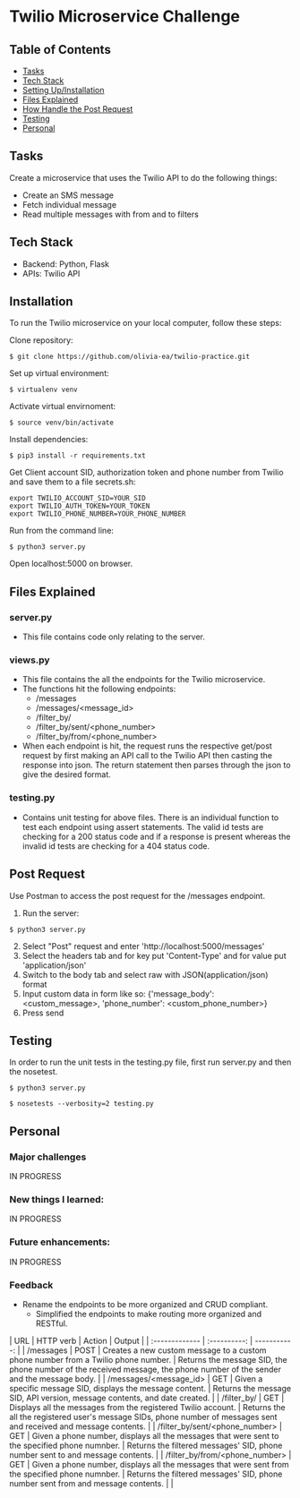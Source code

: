 # Twilio Microservice Challenge

## Table of Contents
* [Tasks](#tasks)
* [Tech Stack](#tech-stack)
* [Setting Up/Installation](#installation)
* [Files Explained](#files-explained)
* [How Handle the Post Request](#post-request)
* [Testing](#testing)
* [Personal](#personal)

## Tasks
Create a microservice that uses the Twilio API to do the following things:
* Create an SMS message
* Fetch individual message
* Read multiple messages with from and to filters

## Tech Stack
* Backend: Python, Flask
* APIs: Twilio API

## Installation

To run the Twilio microservice on your local computer, follow these steps:

Clone repository:
```
$ git clone https://github.com/olivia-ea/twilio-practice.git
```

Set up virtual environment:

```
$ virtualenv venv
```

Activate virtual envirnoment:
```
$ source venv/bin/activate
```

Install dependencies:
```
$ pip3 install -r requirements.txt
```

Get Client account SID, authorization token and phone number from Twilio and save them to a file secrets.sh:
```
export TWILIO_ACCOUNT_SID=YOUR_SID
export TWILIO_AUTH_TOKEN=YOUR_TOKEN
export TWILIO_PHONE_NUMBER=YOUR_PHONE_NUMBER
```

Run from the command line:
```
$ python3 server.py
```

Open localhost:5000 on browser.


## Files Explained
### server.py
* This file contains code only relating to the server.

### views.py
* This file contains the all the endpoints for the Twilio microservice.
* The functions hit the following endpoints:
    * /messages
    * /messages/<message_id>
    * /filter_by/
    * /filter_by/sent/<phone_number>
    * /filter_by/from/<phone_number>
* When each endpoint is hit, the request runs the respective get/post request by first making an API call to the Twilio API then casting the response into json. The return statement then parses through the json to give the desired format.

### testing.py
* Contains unit testing for above files. There is an individual function to test each endpoint using assert statements. The valid id tests are checking for a 200 status code and if a response is present whereas the invalid id tests are checking for a 404 status code.

## Post Request

Use Postman to access the post request for the /messages endpoint.

1. Run the server:

```
$ python3 server.py
```

2. Select "Post" request and enter 'http://localhost:5000/messages'
3. Select the headers tab and for key put 'Content-Type' and for value put 'application/json'
4. Switch to the body tab and select raw with JSON(application/json) format
5. Input custom data in form like so: {'message_body': <custom_message>, 'phone_number': <custom_phone_number>}
6. Press send

## Testing

In order to run the unit tests in the testing.py file, first run server.py and then the nosetest.

```
$ python3 server.py
```

```
$ nosetests --verbosity=2 testing.py
```

## Personal

### Major challenges
IN PROGRESS

### New things I learned:
IN PROGRESS

### Future enhancements:
IN PROGRESS


### Feedback
* Rename the endpoints to be more organized and CRUD compliant.
    * Simplified the endpoints to make routing more organized and RESTful.

| URL      | HTTP verb     | Action     | Output     |
| :------------- | :----------: | -----------: |
|  /messages | POST   | Creates a new custom message to a custom phone number from a Twilio phone number.    | Returns the message SID, the phone number of the received message, the phone number of the sender and the message body.   |
|  /messages/<message_id> | GET   | Given a specific message SID, displays the message content.    | Returns the message SID, API version, message contents, and date created.    |
|  /filter_by/ | GET   | Displays all the messages from the registered Twilio account.    | Returns the all the registered user's message SIDs, phone number of messages sent and received and message contents.    |
|  /filter_by/sent/<phone_number> | GET   | Given a phone number, displays all the messages that were sent to the specified phone numnber.    | Returns the filtered messages' SID, phone number sent to and message contents.    |
| /filter_by/from/<phone_number>   | GET | Given a phone number, displays all the messages that were sent from the specified phone numnber.    | Returns the filtered messages' SID, phone number sent from and message contents. \| |
